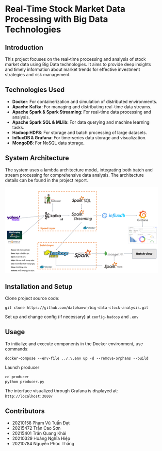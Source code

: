 # Real-Time Stock Market Data Processing with Big Data Technologies

## Introduction
This project focuses on the real-time processing and analysis of stock market data using Big Data technologies. It aims to provide deep insights and timely information about market trends for effective investment strategies and risk management.

## Technologies Used
- **Docker**: For containerization and simulation of distributed environments.
- **Apache Kafka**: For managing and distributing real-time data streams.
- **Apache Spark & Spark Streaming**: For real-time data processing and analysis.
- **Apache Spark SQL & MLlib**: For data querying and machine learning tasks.
- **Hadoop HDFS**: For storage and batch processing of large datasets.
- **InfluxDB & Grafana**: For time-series data storage and visualization.
- **MongoDB**: For NoSQL data storage.

## System Architecture
The system uses a lambda architecture model, integrating both batch and stream processing for comprehensive data analysis. The architecture details can be found in the project report.

![lambda architecture model](assets/system_architecture.png)

## Installation and Setup
Clone project source code:

```
git clone https://github.com/datphamvn/big-data-stock-analysis.git
```

Set up and change config (if necessary) at `config-hadoop` and `.env`
## Usage
To initialize and execute components in the Docker environment, use commands:
```
docker-compose --env-file ../.\.env up -d --remove-orphans --build
```


Launch producer
```
cd producer
python producer.py
```

The interface visualized through Grafana is displayed at:
`http://localhost:3000/`

## Contributors
- 20210158	Phạm Vũ Tuấn Đạt
- 20215472	Trần Cao Sơn
- 20215401	Trần Quang Khải
- 20210329	Hoàng Nghĩa Hiệp
- 20210784	Nguyễn Phúc Thắng


